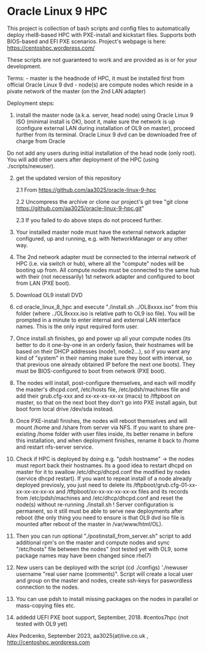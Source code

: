 # Oracle Linux 9 HPC
This project is collection of bash scripts and config files to automatically deploy rhel8-based HPC with PXE-install and kickstart files. Supports both BIOS-based and EFI PXE scenarios. Project's webpage is here: https://centoshpc.wordpress.com/

These scripts are not guaranteed to work and are provided as is or for your development. 

Terms: 
    - master is the headnode of HPC, it must be installed first from official Oracle Linux 9 dvd
    - node(s) are compute nodes which reside in a pivate network of the master (on the 2nd LAN adapter)

Deployment steps:

1) install the master node (a.k.a. server, head node) using Oracle Linux 9 ISO (minimal install is OK), boot it, make sure the network is up (configure external LAN during installation of OL9 on master), proceed further from its terminal. Oracle Linux 9 dvd can be downloaded free of charge from Oracle

Do not add any users during initial installation of the head node (only root). You will add other users after deployment of the HPC (using ./scripts/newuser).

2) get the updated version of this repository

    2.1 From  https://github.com/aa3025/oracle-linux-9-hpc
    
    2.2 Uncompress the archive or clone our project's git tree "git clone https://github.com/aa3025/oracle-linux-9-hpc.git"
    
    2.3 If you failed to do above steps do not proceed further.
    

3) Your installed master node must have the external network adapter configured, up and running, e.g. with NetworkManager or any other way. 

4) The 2nd network adapter must be connected to the internal network of HPC (i.e. via switch or hub), where all the "compute" nodes will be booting up from. All compute nodes must be connected to the same hub with their (not necessarily) 1st network adapter and configured to boot from LAN (PXE boot).

5) Download OL9 install DVD

6) cd oracle_linux_8_hpc and execute "./install.sh ../OL8xxxx.iso" from this folder (where ../OL9xxxx.iso is relative path to OL9 iso file). You will be prompted in a minute to enter internal and external LAN interface names. This is the only input required form user.

5) Once install.sh finishes, go and power up all your compute nodes (its better to do it one-by-one in an orderly fasion, their hostnames will be based on their DHCP addresses (node1, node2...), so if you want any kind of "system" in their naming make sure they boot with interval, so that previous one already obtained IP before the next one boots). They must be BIOS-configured to boot from network (PXE boot).

6) The nodes will install, post-configure themselves, and each will modify the master's dhcpd.conf, /etc/hosts file, /etc/pdsh/machines file and add their grub.cfg-xxx and xx-xx-xx-xx-xx (macs) to /tftpboot on master, so that on the next boot they don't go into PXE install again, but boot form local drive /dev/sda instead.

7) Once PXE-install finishes, the nodes will reboot themselves and will mount /home and /share from server via NFS. If you want to share pre-existing /home folder with user files inside, its better rename in before this installation, and when deployment finishes, rename it back to /home and restart nfs-server service.

8) Check if HPC is deployed by doing e.g. "pdsh hostname" -> the nodes must report back their hostnames. Its a good idea to restart dhcpd on master for it to swallow /etc/dhcp/dhcpd.conf the modified by nodes (service dhcpd restart).
If you want to repeat install of a node already deployed previosly, you just need to delete its /tftpboot/grub.cfg-01-xx-xx-xx-xx-xx-xx and /tftpboot/xx-xx-xx-xx-xx-xx files and its records from /etc/pdsh/machines and /etc/dhcp/dhcpd.conf and reset the node(s) without re-running ./install.sh ! Server configuration is permanent, so it still must be able to serve new deployments after reboot (the only thing you need to ensure is that OL9 dvd iso file is mounted after reboot of the master in /var/www/html/OL).

9) Then you can run optional "./postinstall_from_server.sh" script to add additional rpm's on the master and compute nodes and sync "/etc/hosts" file between the nodes" (not tested yet with OL9, some package names may have been changed since rhel7)

10) New users can be deployed with the script (cd ./configs)  './newuser username "real user name (comments)". Script will create a local user and group on the master and nodes, create ssh-keys for paswordless connection to the nodes.

11) You can use pdsh to install missing packages on the nodes in parallel or mass-copying files etc.

12) addedd UEFI PXE boot support, September, 2018. #centos7hpc (not tested with OL9 yet)

Alex Pedcenko, September 2023,  aa3025(at)live.co.uk , http://centoshpc.wordpress.com 



